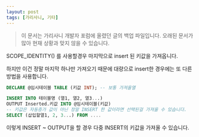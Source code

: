 ```yaml
---
layout: post
tags: [가리사니, 기타]
---
```


> 이 문서는 가리사니 개발자 포럼에 올렸던 글의 백업 파일입니다.
오래된 문서가 많아 현재 상황과 맞지 않을 수 있습니다.


SCOPE_IDENTITY() 를 사용할경우 마지막으로 insert 된 키값을 가져옵니다.

하지만 이건 정말 마지막 하나만 가져오기 때문에 대량으로 insert한 경우에는 또 다른 방법을 사용합니다.

``` sql
DECLARE @임시테이블 TABLE (키값 INT); -- 보통 가져올열

INSERT INTO 테이블명 (열1, 열2, 열3...)
OUTPUT Inserted.키값 INTO @임시테이블(키값)
-- 키값은 자동증가 값이 아닌 정말 INSERT 한 값이라면 선택된걸 가져올 수 있습니다.
SELECT (삽입할열1, 2, 3...) FROM ....
```

이렇게 INSERT ~ OUTPUT을 할 경우 다중 INSERT의 키값을 가져올 수 있습니다.